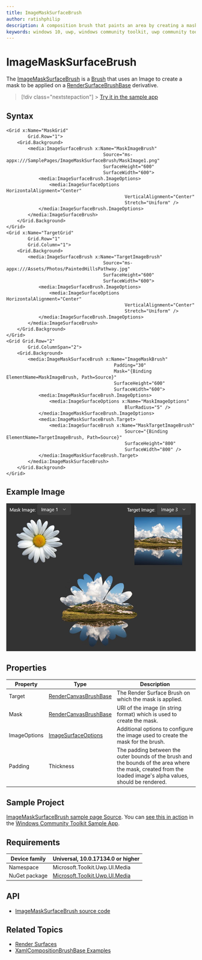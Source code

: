 ```yaml
---
title: ImageMaskSurfaceBrush
author: ratishphilip
description: A composition brush that paints an area by creating a mask defined by the provided image.
keywords: windows 10, uwp, windows community toolkit, uwp community toolkit, uwp toolkit, brush, Win2D, composition
---
```


# ImageMaskSurfaceBrush

The [ImageMaskSurfaceBrush](/dotnet/api/microsoft.toolkit.uwp.ui.media.imagemasksurfacebrush) is a [Brush](/uwp/api/windows.ui.xaml.media.brush) that uses an Image to create a mask to be applied on a [RenderSurfaceBrushBase](/dotnet/api/microsoft.toolkit.uwp.ui.media.rendersurfacebrushbase) derivative.

> [!div class="nextstepaction"] >
> [Try it in the sample app](uwpct://Brushes?sample=ImageMaskSurfaceBrush)

## Syntax

```xaml
<Grid x:Name="MaskGrid"
        Grid.Row="1">
    <Grid.Background>
        <media:ImageSurfaceBrush x:Name="MaskImageBrush"
                                    Source="ms-appx:///SamplePages/ImageMaskSurfaceBrush/MaskImage1.png"
                                    SurfaceHeight="600"
                                    SurfaceWidth="600">
            <media:ImageSurfaceBrush.ImageOptions>
                <media:ImageSurfaceOptions HorizontalAlignment="Center"
                                            VerticalAlignment="Center"
                                            Stretch="Uniform" />
            </media:ImageSurfaceBrush.ImageOptions>
        </media:ImageSurfaceBrush>
    </Grid.Background>
</Grid>
<Grid x:Name="TargetGrid"
        Grid.Row="1"
        Grid.Column="1">
    <Grid.Background>
        <media:ImageSurfaceBrush x:Name="TargetImageBrush"
                                    Source="ms-appx:///Assets/Photos/PaintedHillsPathway.jpg"
                                    SurfaceHeight="600"
                                    SurfaceWidth="600">
            <media:ImageSurfaceBrush.ImageOptions>
                <media:ImageSurfaceOptions HorizontalAlignment="Center"
                                            VerticalAlignment="Center"
                                            Stretch="Uniform" />
            </media:ImageSurfaceBrush.ImageOptions>
        </media:ImageSurfaceBrush>
    </Grid.Background>
</Grid>
<Grid Grid.Row="2"
        Grid.ColumnSpan="2">
    <Grid.Background>
        <media:ImageMaskSurfaceBrush x:Name="ImageMaskBrush"
                                        Padding="30"
                                        Mask="{Binding ElementName=MaskImageBrush, Path=Source}"
                                        SurfaceHeight="600"
                                        SurfaceWidth="600">
            <media:ImageMaskSurfaceBrush.ImageOptions>
                <media:ImageSurfaceOptions x:Name="MaskImageOptions"
                                            BlurRadius="5" />
            </media:ImageMaskSurfaceBrush.ImageOptions>
            <media:ImageMaskSurfaceBrush.Target>
                <media:ImageSurfaceBrush x:Name="MaskTargetImageBrush"
                                            Source="{Binding ElementName=TargetImageBrush, Path=Source}"
                                            SurfaceHeight="800"
                                            SurfaceWidth="800" />
            </media:ImageMaskSurfaceBrush.Target>
        </media:ImageMaskSurfaceBrush>
    </Grid.Background>
</Grid>
```

## Example Image

![Image Mask Surface brush](../resources/images/Brushes/ImageMaskSurfaceBrush.jpg 'Image Mask Surface Brush')

## Properties

| Property     | Type                                                                                      | Description                                                                                                                                                    |
| ------------ | ----------------------------------------------------------------------------------------- | -------------------------------------------------------------------------------------------------------------------------------------------------------------- |
| Target       | [RenderCanvasBrushBase](/dotnet/api/microsoft.toolkit.uwp.ui.media.rendercanvasbrushbase) | The Render Surface Brush on which the mask is applied.                                                                                                         |
| Mask         | [RenderCanvasBrushBase](/dotnet/api/microsoft.toolkit.uwp.ui.media.rendercanvasbrushbase) | URI of the image (in string format) which is used to create the mask.                                                                                          |
| ImageOptions | [ImageSurfaceOptions](/dotnet/api/microsoft.toolkit.uwp.ui.media.imagesurfaceoptions)     | Additional options to configure the image used to create the mask for the brush.                                                                               |
| Padding      | Thickness                                                                                 | The padding between the outer bounds of the brush and the bounds of the area where the mask, created from the loaded image's alpha values, should be rendered. |

## Sample Project

[ImageMaskSurfaceBrush sample page Source](https://github.com/windows-toolkit/WindowsCommunityToolkit/tree/rel/7.1.0/Microsoft.Toolkit.Uwp.SampleApp/SamplePages/ImageMaskSurfaceBrush). You can [see this in action](uwpct://Brushes?sample=ImageMaskSurfaceBrush) in the [Windows Community Toolkit Sample App](https://aka.ms/windowstoolkitapp).

## Requirements

| Device family | Universal, 10.0.17134.0 or higher                                                                |
| ------------- | ------------------------------------------------------------------------------------------------ |
| Namespace     | Microsoft.Toolkit.Uwp.UI.Media                                                                   |
| NuGet package | [Microsoft.Toolkit.Uwp.UI.Media](https://www.nuget.org/packages/Microsoft.Toolkit.Uwp.UI.Media/) |

## API

- [ImageMaskSurfaceBrush source code](https://github.com/windows-toolkit/WindowsCommunityToolkit/blob/rel/7.0.0/Microsoft.Toolkit.Uwp.UI.Media/Brushes/ImageMaskSurfaceBrush.cs)

## Related Topics

- [Render Surfaces](RenderSurfaces.md)
- [XamlCompositionBrushBase Examples](/uwp/api/windows.ui.xaml.media.xamlcompositionbrushbase#examples)
